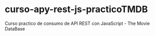# curso-apy-rest-js-practicoTMDB
Curso practico de consumo de API REST con JavaScript - The Movie DataBase
